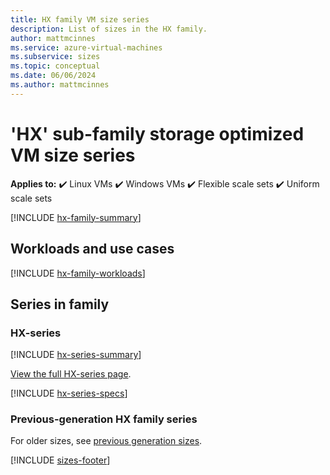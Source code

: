 ```yaml
---
title: HX family VM size series
description: List of sizes in the HX family.
author: mattmcinnes
ms.service: azure-virtual-machines
ms.subservice: sizes
ms.topic: conceptual
ms.date: 06/06/2024
ms.author: mattmcinnes
---
```


# 'HX' sub-family storage optimized VM size series

**Applies to:** :heavy_check_mark: Linux VMs :heavy_check_mark: Windows VMs :heavy_check_mark: Flexible scale sets :heavy_check_mark: Uniform scale sets

[!INCLUDE [hx-family-summary](./includes/hx-family-summary.md)]

## Workloads and use cases

[!INCLUDE [hx-family-workloads](./includes/hx-family-workloads.md)]

## Series in family

### HX-series
[!INCLUDE [hx-series-summary](./includes/hx-series-summary.md)]

[View the full HX-series page](./hx-series.md).

[!INCLUDE [hx-series-specs](./includes/hx-series-specs.md)]


### Previous-generation HX family series
For older sizes, see [previous generation sizes](../previous-gen-sizes-list.md#hpc-previous-gen-sizes).

[!INCLUDE [sizes-footer](../includes/sizes-footer.md)]